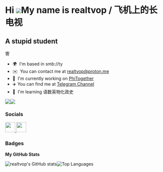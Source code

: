 Hi ![](https://user-images.githubusercontent.com/18350557/176309783-0785949b-9127-417c-8b55-ab5a4333674e.gif)My name is realtvop / 飞机上的长电视
==========================================================================================================================================

A stupid student
----------------

寄

* 🌍  I'm based in smb://ty
* ✉️  You can contact me at [realtvop@proton.me](mailto:realtvop@proton.me)
* 🚀  I'm currently working on [PhiTogether](http://phitogether.fun)
* ✈️ You can find me at [Telegram Channel](https://t.me/realtvop)
* 🧠  I'm learning 语数英物化政史

<a href="https://www.github.com/realtvop" target="_blank" rel="noreferrer"><img
src="https://img.shields.io/github/followers/realtvop?logo=github&style=for-the-badge&color=0891b2&labelColor=1c1917" /></a><a href="https://www.x.com/realtvop" target="_blank" rel="noreferrer"><img
src="https://img.shields.io/twitter/follow/realtvop?logo=twitter&style=for-the-badge&color=0891b2&labelColor=1c1917"
/></a>

### Socials

<p align="left"> <a href="https://www.github.com/realtvop" target="_blank" rel="noreferrer"> <picture> <source media="(prefers-color-scheme: dark)" srcset="https://raw.githubusercontent.com/danielcranney/readme-generator/main/public/icons/socials/github-dark.svg" /> <source media="(prefers-color-scheme: light)" srcset="https://raw.githubusercontent.com/danielcranney/readme-generator/main/public/icons/socials/github.svg" /> <img src="https://raw.githubusercontent.com/danielcranney/readme-generator/main/public/icons/socials/github.svg" width="32" height="32" /> </picture> </a> <a href="https://www.x.com/realtvop" target="_blank" rel="noreferrer"> <picture> <source media="(prefers-color-scheme: dark)" srcset="https://raw.githubusercontent.com/danielcranney/readme-generator/main/public/icons/socials/twitter-dark.svg" /> <source media="(prefers-color-scheme: light)" srcset="https://raw.githubusercontent.com/danielcranney/readme-generator/main/public/icons/socials/twitter.svg" /> <img src="https://raw.githubusercontent.com/danielcranney/readme-generator/main/public/icons/socials/twitter.svg" width="32" height="32" /> </picture> </a></p>

### Badges

<b>My GitHub Stats</b>

<div style="display: flex;">
  <img src="https://github-readme-stats.vercel.app/api?username=realtvop&show_icons=true&hide=&count_private=true&title_color=0891b2&text_color=ffffff&icon_color=0891b2&bg_color=1c1917&hide_border=true&show_icons=true" alt="realtvop's GitHub stats" />

  <img src="https://github-readme-stats.vercel.app/api/top-langs/?username=Yuameshi&layout=compact&show_icons=true&count_private=true&title_color=0891b2&text_color=ffffff&icon_color=0891b2&bg_color=1c1917&hide_border=true&show_icons=true&custom_title=Top%20%Languages&langs_count=8" alt="Top Languages" />
</div>
